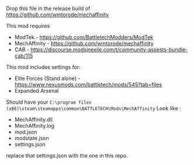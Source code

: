 Drop this file in the release build of https://github.com/wmtorode/mechaffinity

This mod requires 
- ModTek - https://github.com/BattletechModders/ModTek
- MechAffinity -  https://github.com/wmtorode/mechaffinity
- CAB - https://discourse.modsinexile.com/t/community-assests-bundle-cab/115

This mod includes settings for:
- Elite Forces  (Stand alone) - https://www.nexusmods.com/battletech/mods/545?tab=files
- Expanded Arsenal 

Should have your `C:\program files (x86)\steam\steamapps\common\BATTLETECH\Mods\MechAffinity`
Look like :
- MechAffinity.dll
- MechAffinity.log
- mod.json
- modstate.json
- settings.json

replace that settings.json with the one in this repo.

